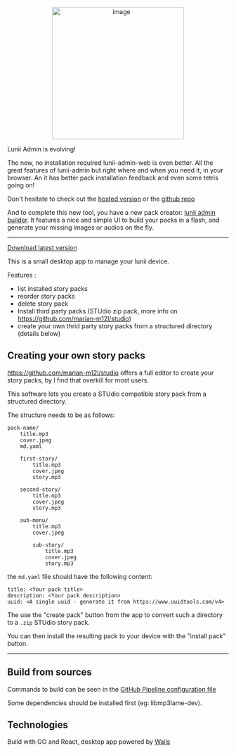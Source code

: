 
<p align="center">
  <img width="300" alt="image" src="https://user-images.githubusercontent.com/13785588/179449532-a4beb00f-0315-4386-9468-e494fc347224.png">
</p>

Lunii Admin is evolving!

The new, no installation required lunii-admin-web is even better. All the great features of lunii-admin but right where and when you need it, in your browser. An it has better pack installation feedback and even some tetris going on!

Don't hesitate to check out the [hosted version](https://lunii-admin-web.pages.dev) or the [github repo](https://github.com/olup/lunii-admin-web)

And to complete this new tool, you have a new pack creator: [lunii admin builder](https://lunii-admin-builder.pages.dev). It features a nice and simple UI to build your packs in a flash, and generate your missing images or audios on the fly.

------

[Download latest version](https://github.com/olup/lunii-admin/releases)

This is a small desktop app to manage your lunii device.

Features :
- list installed story packs
- reorder story packs
- delete story pack
- Install third party packs (STUdio zip pack, more info on https://github.com/marian-m12l/studio)
- create your own thrid party story packs from a structured directory (details below)

## Creating your own story packs
https://github.com/marian-m12l/studio offers a full editor to create your story packs, by I find that overkill for most users.

This software lets you create a STUdio compatible story pack from a structured directory.

The structure needs to be as follows:
```
pack-name/
    title.mp3
    cover.jpeg
    md.yaml

    first-story/
        title.mp3
        cover.jpeg
        story.mp3
    
    second-story/
        title.mp3
        cover.jpeg
        story.mp3
    
    sub-menu/
        title.mp3
        cover.jpeg

        sub-story/
            title.mp3
            cover.jpeg
            story.mp3
```

the `md.yaml` file should have the following content:

```
title: <Your pack title>
description: <Your pack description>
uuid: <A single uuid - generate it from https://www.uuidtools.com/v4>
```

The use the "create pack" button from the app to convert such a directory to a `.zip` STUdio story pack.

You can then install the resulting pack to your device with the "install pack" button.

---
## Build from sources

Commands to build can be seen in the [GitHub Pipeline configuration file](.github/workflows/build-version.yaml)

Some dependencies should be installed first (eg: libmp3lame-dev).

## Technologies

Build with GO and React, desktop app powered by [Wails](https://github.com/wailsapp/)

